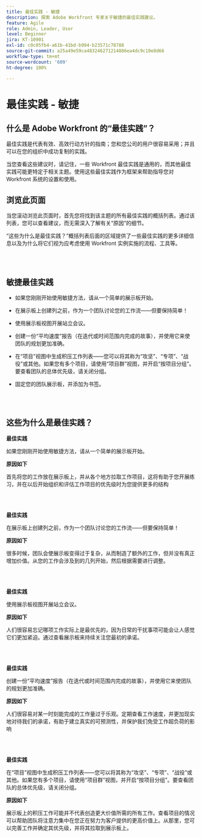 ```yaml
---
title: 最佳实践 - 敏捷
description: 探索 Adobe Workfront 专家关于敏捷的最佳实践建议。
feature: Agile
role: Admin, Leader, User
level: Beginner
jira: KT-10901
exl-id: c0c05fb4-a61b-41bd-b994-b23571c78788
source-git-commit: a25a49e59ca483246271214886ea4dc9c10e8d66
workflow-type: tm+mt
source-wordcount: '609'
ht-degree: 100%

---
```


# 最佳实践 - 敏捷

## 什么是 Adobe Workfront 的“最佳实践”？

最佳实践是代表有效、高效行动方针的指南；您和您公司的用户很容易采用；并且可以在您的组织中成功复制的实践。

当您查看这些建议时，请记住，一些 Workfront 最佳实践是通用的，而其他最佳实践可能更特定于相关主题。使用这些最佳实践作为框架来帮助指导您对 Workfront 系统的设置和使用。

## 浏览此页面

当您滚动浏览此页面时，首先您将找到该主题的所有最佳实践的概括列表。通过该列表，您可以查看建议，而无需深入了解有关“原因”的细节。

“这些为什么是最佳实践？”概括列表后面的区域提供了一些最佳实践的更多详细信息以及为什么将它们视为应考虑使用 Workfront 实例实施的流程、工具等。

</br>
</br>

## 敏捷最佳实践

* 如果您刚刚开始使用敏捷方法，请从一个简单的展示板开始。

* 在展示板上创建列之前，作为一个团队讨论您的工作流——但要保持简单！
* 使用展示板视图开展站立会议。

* 创建一份“平均速度”报告（在迭代或时间范围内完成的故事），并使用它来使团队的规划更加准确。

* 在“项目”视图中生成积压工作列表——您可以将其称为“攻坚”、“专项”、“战役”或其他。如果您有多个项目，请使用“项目群”视图，并开启“按项目分组”。要查看团队的总体优先级，请关闭分组。

* 固定您的团队展示板，并添加为书签。

</br>
</br>

## 这些为什么是最佳实践？

**最佳实践**

如果您刚刚开始使用敏捷方法，请从一个简单的展示板开始。

**原因如下**

首先将您的工作放在展示板上，并从各个地方拉取工作项目，这将有助于您开展练习，并在以后开始组织和评估工作项目的优先级时为您提供更多的结构

</br>
</br>


**最佳实践**

在展示板上创建列之前，作为一个团队讨论您的工作流——但要保持简单！


**原因如下**

很多时候，团队会使展示板变得过于复杂，从而制造了额外的工作，但并没有真正增加价值。从您的工作会涉及到的几列开始，然后根据需要进行调整。

</br>
</br>

**最佳实践**

使用展示板视图开展站立会议。

**原因如下**

人们很容易忘记哪项工作实际上是最优先的，因为日常的干扰事项可能会让人感觉它们更加紧迫。通过查看展示板来持续关注您最初的承诺。

</br>
</br>

**最佳实践**

创建一份“平均速度”报告（在迭代或时间范围内完成的故事），并使用它来使团队的规划更加准确。

**原因如下**

人们很容易对某一时刻能完成的工作量过于乐观。定期查看工作速度，并更加现实地对待我们的承诺，有助于建立真实的可预测性，并保护我们免受工作超负荷的影响

</br>
</br>

**最佳实践**

在“项目”视图中生成积压工作列表——您可以将其称为“攻坚”、“专项”、“战役”或其他。如果您有多个项目，请使用“项目群”视图，并开启“按项目分组”。要查看团队的总体优先级，请关闭分组。

**原因如下**

展示板上的积压工作可能并不代表创造更大价值所需的所有工作。查看项目的情况可以帮助团队将注意力集中在您正在努力为客户提供的更高价值上。从那里，您可以完善工作并确定其优先级，并将其拉取到展示板上。
